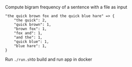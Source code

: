 Compute bigram frequency of a sentence with a file as input

```
"the quick brown fox and the quick blue hare" => {
    "the quick": 2,
    "quick brown": 1,
    "brown fox": 1,
    "fox and": 1,
    "and the": 1,
    "quick blue": 1,
    "blue hare": 1,
}
```

Run `./run.sh`to build and run app in docker
